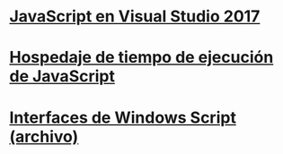 # [JavaScript en Visual Studio 2017](javascript/javascript-in-vs-2017.md)
# [Hospedaje de tiempo de ejecución de JavaScript](chakra-hosting/javascript-runtime-hosting.md)
# [Interfaces de Windows Script (archivo)](winscript/windows-script-interfaces.md)
